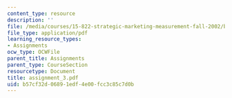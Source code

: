 ```yaml
---
content_type: resource
description: ''
file: /media/courses/15-822-strategic-marketing-measurement-fall-2002/b57cf32d06891edf4e00fcc3c85c7d0b_assignment_3.pdf
file_type: application/pdf
learning_resource_types:
- Assignments
ocw_type: OCWFile
parent_title: Assignments
parent_type: CourseSection
resourcetype: Document
title: assignment_3.pdf
uid: b57cf32d-0689-1edf-4e00-fcc3c85c7d0b
---
```

